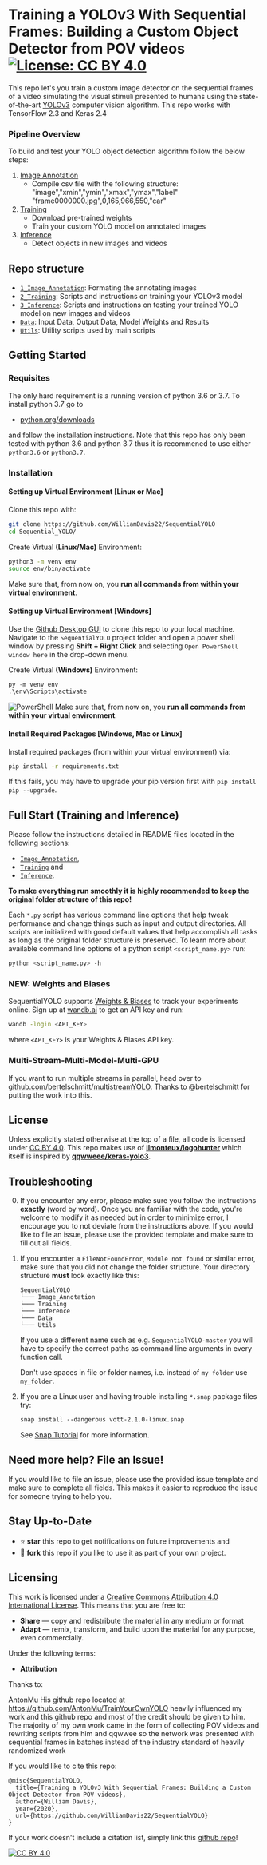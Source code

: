 # Training a YOLOv3 With Sequential Frames: Building a Custom Object Detector from POV videos [![License: CC BY 4.0](https://img.shields.io/badge/License-CC%20BY%204.0-lightgrey.svg)](https://creativecommons.org/licenses/by/4.0/)

This repo let's you train a custom image detector on the sequential frames of a video simulating the visual stimuli presented to humans using the state-of-the-art [YOLOv3](https://pjreddie.com/darknet/yolo/) computer vision algorithm. This repo works with TensorFlow 2.3 and Keras 2.4

### Pipeline Overview

To build and test your YOLO object detection algorithm follow the below steps:

 1. [Image Annotation](/Image_Annotation/)
	 - Compile csv file with the following structure:
	 "image","xmin","ymin","xmax","ymax","label"
	 "frame0000000.jpg",0,165,966,550,"car"
 2. [Training](/Training/)
 	- Download pre-trained weights
 	- Train your custom YOLO model on annotated images 
 3. [Inference](/Inference/)
 	- Detect objects in new images and videos

## Repo structure
+ [`1_Image_Annotation`](/Image_Annotation/): Formating the annotating images
+ [`2_Training`](/Training/): Scripts and instructions on training your YOLOv3 model
+ [`3_Inference`](/Inference/): Scripts and instructions on testing your trained YOLO model on new images and videos
+ [`Data`](/Data/): Input Data, Output Data, Model Weights and Results
+ [`Utils`](/Utils/): Utility scripts used by main scripts

## Getting Started

### Requisites
The only hard requirement is a running version of python 3.6 or 3.7. To install python 3.7 go to 
- [python.org/downloads](https://www.python.org/downloads/release/python-376/) 

and follow the installation instructions. Note that this repo has only been tested with python 3.6 and python 3.7 thus it is recommened to use either `python3.6` or `python3.7`.

### Installation

#### Setting up Virtual Environment [Linux or Mac]

Clone this repo with:
```bash
git clone https://github.com/WilliamDavis22/SequentialYOLO
cd Sequential_YOLO/
```
Create Virtual **(Linux/Mac)** Environment:
```bash
python3 -m venv env
source env/bin/activate
```
Make sure that, from now on, you **run all commands from within your virtual environment**.

#### Setting up Virtual Environment [Windows]
Use the [Github Desktop GUI](https://desktop.github.com/) to clone this repo to your local machine. Navigate to the `SequentialYOLO` project folder and open a power shell window by pressing **Shift + Right Click** and selecting `Open PowerShell window here` in the drop-down menu.

Create Virtual **(Windows)** Environment:

```powershell
py -m venv env
.\env\Scripts\activate
```
![PowerShell](/Utils/Screenshots/PowerShell.png)
Make sure that, from now on, you **run all commands from within your virtual environment**.

#### Install Required Packages [Windows, Mac or Linux]
Install required packages (from within your virtual environment) via:

```bash
pip install -r requirements.txt
```
If this fails, you may have to upgrade your pip version first with `pip install pip --upgrade`.

## Full Start (Training and Inference)

Please follow the instructions detailed in README files located in the following sections:
- [`Image_Annotation`](/Image_Annotation/),
- [`Training`](/Training/) and
- [`Inference`](/Inference/).
 
**To make everything run smoothly it is highly recommended to keep the original folder structure of this repo!**

Each `*.py` script has various command line options that help tweak performance and change things such as input and output directories. All scripts are initialized with good default values that help accomplish all tasks as long as the original folder structure is preserved. To learn more about available command line options of a python script `<script_name.py>` run:

```bash
python <script_name.py> -h
```
### **NEW:** Weights and Biases
SequentialYOLO supports [Weights & Biases](https://wandb.ai/home/) to track your experiments online. Sign up at [wandb.ai](https://wandb.ai/home) to get an API key and run:
```bash
wandb -login <API_KEY>
```
where `<API_KEY>` is your Weights & Biases API key. 

### Multi-Stream-Multi-Model-Multi-GPU
If you want to run multiple streams in parallel, head over to [github.com/bertelschmitt/multistreamYOLO](https://github.com/bertelschmitt/multistreamYOLO). Thanks to @bertelschmitt for putting the work into this.

## License

Unless explicitly stated otherwise at the top of a file, all code is licensed under [CC BY 4.0](https://creativecommons.org/licenses/by/4.0/). This repo makes use of [**ilmonteux/logohunter**](https://github.com/ilmonteux/logohunter) which itself is inspired by [**qqwweee/keras-yolo3**](https://github.com/qqwweee/keras-yolo3).

## Troubleshooting

0. If you encounter any error, please make sure you follow the instructions **exactly** (word by word). Once you are familiar with the code, you're welcome to modify it as needed but in order to minimize error, I encourage you to not deviate from the instructions above. If you would like to file an issue, please use the provided template and make sure to fill out all fields. 

1. If you encounter a `FileNotFoundError`, `Module not found` or similar error, make sure that you did not change the folder structure. Your directory structure **must** look exactly like this: 
    ```text
    SequentialYOLO
    └─── Image_Annotation
    └─── Training
    └─── Inference
    └─── Data
    └─── Utils
    ```
    If you use a different name such as e.g. `SequentialYOLO-master` you will have to specify the correct paths as command line arguments in every function call.

    Don't use spaces in file or folder names, i.e. instead of `my folder` use `my_folder`.

2. If you are a Linux user and having trouble installing `*.snap` package files try:
    ```bash
    snap install --dangerous vott-2.1.0-linux.snap
    ```
    See [Snap Tutorial](https://tutorials.ubuntu.com/tutorial/advanced-snap-usage#2) for more information.

## Need more help? File an Issue!
If you would like to file an issue, please use the provided issue template and make sure to complete all fields. This makes it easier to reproduce the issue for someone trying to help you. 

## Stay Up-to-Date

- ⭐ **star** this repo to get notifications on future improvements and
- 🍴 **fork** this repo if you like to use it as part of your own project.


## Licensing 
This work is licensed under a [Creative Commons Attribution 4.0 International
License][cc-by]. This means that you are free to:

 * **Share** — copy and redistribute the material in any medium or format
 * **Adapt** — remix, transform, and build upon the material for any purpose, even commercially.

Under the following terms:

 * **Attribution** 
 
Thanks to:

AntonMu
	His github repo located at https://github.com/AntonMu/TrainYourOwnYOLO heavily influenced my work and this github repo and most of the credit should be given to him. The majority of my own work came in the form of collecting POV videos and rewriting scripts from him and qqwwee so the network was presented with sequential frames in batches instead of the industry standard of heavily randomized work
 
If you would like to cite this repo:
  ```text
  @misc{SequentialYOLO,
    title={Training a YOLOv3 With Sequential Frames: Building a Custom Object Detector from POV videos},
    author={William Davis},
    year={2020},
    url={https://github.com/WilliamDavis22/SequentialYOLO}
  }
  ```
If your work doesn't include a citation list, simply link this [github repo](https://github.com/WilliamDavis22/SequentialYOLO)!
 
[![CC BY 4.0][cc-by-image]][cc-by]

[cc-by]: http://creativecommons.org/licenses/by/4.0/
[cc-by-image]: https://i.creativecommons.org/l/by/4.0/88x31.png
[cc-by-shield]: https://img.shields.io/badge/License-CC%20BY%204.0-lightgrey.svg

